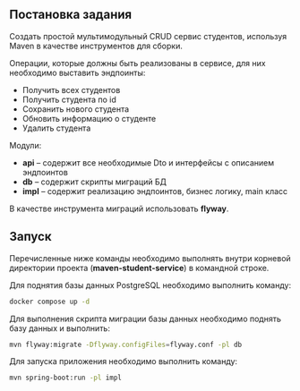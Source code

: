 ## Постановка задания

Создать простой мультимодульный CRUD сервис студентов, используя Maven в качестве инструментов для сборки.

Операции, которые должны быть реализованы в сервисе, для них необходимо выставить эндпоинты:
- Получить всех студентов
- Получить студента по id
- Сохранить нового студента
- Обновить информацию о студенте
- Удалить студента

Модули:
- **api** – содержит все необходимые Dto и интерфейсы с описанием эндпоинтов
- **db** – содержит скрипты миграций БД
- **impl** – содержит реализацию эндпоинтов, бизнес логику, main класс

В качестве инструмента миграций использовать **flyway**.

## Запуск

Перечисленные ниже команды необходимо выполнять внутри корневой директории проекта (**maven-student-service**)
в командной строке.

Для поднятия базы данных PostgreSQL необходимо выполнить команду:
```bash
docker compose up -d
```

Для выполнения скрипта миграции базы данных необходимо поднять базу данных и выполнить:
```bash
mvn flyway:migrate -Dflyway.configFiles=flyway.conf -pl db
```

Для запуска приложения необходимо выполнить команду:
```bash
mvn spring-boot:run -pl impl
```